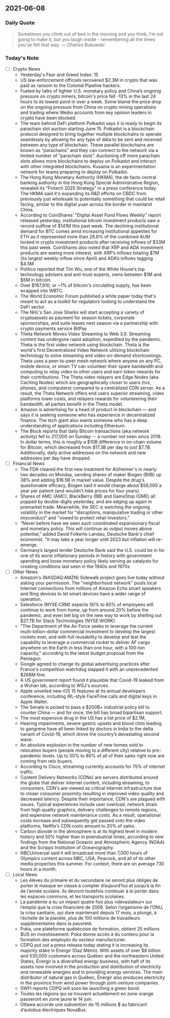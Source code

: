 ## 2021-06-08 

### Daily Quote
> Sometimes you climb out of bed in the morning and you think, I'm not going to make it, but you laugh inside - remembering all the times you've felt that way.
> &mdash; <cite>Charles Bukowski</cite>

### Today's Note
- [ ] Crypto News
	- Yesterday's Fear and Greed Index: 15
	- US law-enforcement officials recovered $2.3M in crypto that was paid as ransom to the Colonial Pipeline hackers.
	- Fueled by talks of tighter U.S. monetary policy and China’s ongoing pressure on crypto miners, bitcoin's price fell -13% in the last 24 hours to its lowest point in over a week. Some blame the price drop on the ongoing pressure from China on crypto mining operations and trading where Weibo accounts from key opinion leaders in crypto have been blocked.
	- The team behind DeFi platform Polkadot says it is ready to begin its parachain slot auction starting June 15. Polkadot is a blockchain protocol designed to bring together multiple blockchains to operate seamlessly by allowing for any type of data to be sent and received between any type of blockchain. These parallel blockchains are known as “parachains” and they can connect to the network via a limited number of “parachain slots”. Auctioning off more parachain slots allows more blockchains to deploy on Polkadot and interact with other integrated blockchains. Kusama is an experimentation network for teams preparing to deploy on Polkadot.
	- The Hong Kong Monetary Authority (HKMA), the de facto central banking authority in the Hong Kong Special Administrative Region, revealed its “Fintech 2025 Strategy" in a press conference today. The HKMA said it's expanding its R&D efforts on CBDC from previously just wholesale to potentially something that could be retail facing, similar to the digital yuan across the border in mainland China.
	- According to CoinShares’ “Digital Asset Fund Flows Weekly” report released yesterday, institutional bitcoin investment products saw a record outflow of $141M this past week. The declining institutional demand for BTC comes amid increasing institutional appetites for ETH as it represented more than 26.8% of the combined AUM locked in crypto investment products after receiving inflows of $33M this past week. CoinShares also noted that XRP and ADA investment products are seeing more interest, with XRP’s inflows totaling $7M (its largest weekly inflow since April) and ADA’s inflows tagging $4.5M
	- Politico reported that Tim Wu, one of the White House’s top technology advisers and anti-trust experts, owns between $1M and $5M in bitcoin.
	- Over ₿187,610, or ~1% of bitcoin's circulating supply, has been wrapped into WBTC.
	- The World Economic Forum published a white paper today that's meant to act as a toolkit for regulators looking to understand the DeFi sector.
	- The NHL's San Jose Sharks will start accepting a variety of cryptoassets as payment for season tickets, corporate sponsorships, and suite leases next season via a partnership with crypto payments service BitPay
	- Theta Network Moves Video Streaming to Web 3.0. Streaming content has undergone rapid adoption, expedited by the pandemic. Theta is the first video network using blockchain. Theta is the world's first Decentralized Video Network utilizing blockchain technology to solve streaming and video on-demand shortcomings. Theta uses a peer-to-peer mesh network where anyone on any PC, mobile device, or smart TV can volunteer their spare bandwidth and computing to relay video to other users and earn token rewards for their contributions. The Theta video relayers are Edge Nodes (aka Caching Nodes) which are geographically closer to users (tvs, phones, and computers) compared to a centralized CDN server. As a result, the Theta Network offers end users superior streaming, video platforms lower costs, and relayers rewards for volunteering their bandwidth; all parties benefit in the Theta model.
	- Amazon is advertising for a head of product in blockchain — and says it is seeking someone who has experience in decentralized finance. The tech giant also wants someone who has a deep understanding of applications including Ethereum.
	- The Block reports that daily Bitcoin transactions (aka network activity) fell to 217,000 on Sunday -- a number not seen since 2018. In dollar terms, this is roughly a $10B difference in on-chain volume for Bitcoin, which decreased from $17.3B per day to just $7.7B. Additionally, daily active addresses on the network and new addresses per day have dropped. 
- [ ] Financial News
	- The FDA cleared the first new treatment for Alzheimer's in nearly two decades on Monday, sending shares of maker Biogen (BIIB) up 38% and adding $16.5B in market value. Despite the drug's questionable efficacy, Biogen said it would charge about $56,000 a year per patient (and wouldn't hike prices for four years).
	- Shares of AMC (AMC), BlackBerry (BB) and GameStop (GME) all popped by double-digits yesterday, and are edging up again in premarket trade. Meanwhile, the SEC is watching the ongoing volatility in the market for "disruptions, manipulative trading or other misconduct" and "vowed to protect retail investors."
	- "Never before have we seen such coordinated expansionary fiscal and monetary policy. This will continue as output moves above potential," added David Folkerts-Landau, Deutsche Bank's chief economist. "It may take a year longer until 2023 but inflation will re-emerge.
	- Germany’s largest lender Deutsche Bank said the U.S. could be in for one of its worst inflationary periods in history with government spending and loose monetary policy likely serving as catalysts for creating conditions last seen in the 1940s and 1970s
- [ ] Other News
	- Amazon's (NASDAQ:AMZN) Sidewalk project goes live today without asking your permission. The "neighborhood network" pools local Internet connections from millions of Amazon Echo smart speakers and Ring devices to let smart devices have a wider range of operation.
	-  Salesforce (NYSE:CRM) expects 50% to 60% of employees will continue to work from home, up from around 20% before the pandemic, and even bet big on the new way to work by shelling out $27.7B for Slack Technologies (NYSE:WORK). 
	-  "The Department of the Air Force seeks to leverage the current multi-billion-dollar commercial investment to develop the largest rockets ever, and with full reusability to develop and test the capability to leverage a commercial rocket to deliver AF cargo anywhere on the Earth in less than one hour, with a 100-ton capacity," according to the latest budget proposal from the Pentagon.
	-  Google agreed to change its global advertising practices after France's competition watchdog slapped it with an unprecedented $268M fine.
	-  A US government report found it plausible that Covid-19 leaked from a Wuhan lab, according to WSJ's sources.
	-  Apple unveiled new iOS 15 features at its annual developers conference, including IRL-style FaceTime calls and digital keys in Apple Wallet.
	-  The Senate is poised to pass a $200B+ industrial policy bill to counter China — and for once, the bill has broad bipartisan support.
	-  The most expensive drug in the US has a list price of $2.1M,
	-  Hearing impairments, severe gastric upsets and blood clots leading to gangrene have all been linked by doctors in India to the delta variant of Covid-19, which drove the country’s devastating second wave.
	-  An absolute explosion in the number of new homes sold to relocation buyers (people moving to a different city) relative to pre-pandemic levels. Up to 50% to 80% of all of their sales right now are coming from relo buyers.
	-  According to Cisco, streaming currently accounts for 75% of internet traffic.
	-  Content Delivery Networks (CDNs) are servers distributed around the globe that deliver internet content, including streaming, to consumers. CDN's are viewed as critical internet infrastructure due to closer consumer proximity resulting in improved video quality and decreased latency. Despite their importance, CDN's are plagued with issues. Typical experiences include user overload, network strain from high quality graphics, delivery challenges to remote regions, and expensive network maintenance costs. As a result, operational costs increase and subsequently get passed onto the video platforms; Netflix’s CDN costs amount to 20% of sales.
	-  Carbon dioxide in the atmosphere is at its highest level in modern history and 50% higher than in preindustrial times, according to new findings from the National Oceanic and Atmospheric Agency (NOAA) and the Scripps Institution of Oceanography.
	-  NBCUniversal said it will broadcast more than 7,000 hours of Olympics content across NBC, USA, Peacock, and all of its other media properties this summer. For context, there are on average 730 hours in a month.
- [ ] Local News
	- Les élèves du primaire et du secondaire ne seront plus obligés de porter le masque en classe à compter d’aujourd’hui et jusqu’à la fin de l’année scolaire. Ils devront toutefois continuer à le porter dans les espaces communs, et les transports scolaires.
	- La pandémie a eu un impact quatre fois plus «dévastateur» sur l’emploi que la crise financière de 2008. Selon l’organisme de l’ONU, la crise sanitaire, qui dure maintenant depuis 17 mois, a plongé, à l’échelle de la planète, plus de 100 millions de travailleurs supplémentaires dans la pauvreté.
	- Poka, une plateforme québécoise de formation, obtient 25 millions $US en investissement. Poka donne accès à du contenu pour la formation des employés du secteur manufacturier.
	- CDPQ put out a press release today stating it is increasing its majority stake in Énergir (Gaz Métro). With assets of over $8 billion and 530,000 customers across Québec and the northeastern United States, Énergir is a diversified energy business, with half of its assets now involved in the production and distribution of electricity and renewable energies and in providing energy services. The main distributor of natural gas in Québec, Énergir also produces electricity in the province from wind power through joint-venture companies.
	- SWFI reports CDPQ will soon be launching a green bond.
	- Toutes les régions qui se trouvent actuellement en zone orange passeront en zone jaune le 14 juin.
	- Ottawa accorde une subvention de 15 millions $ au fabricant d’autobus électriques NovaBus.